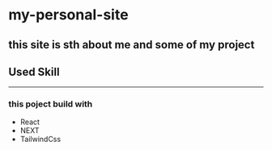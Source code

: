 # my-personal-site
## this site is sth about me and some of my project 
## Used Skill
---
### this poject build with 
- React
- NEXT
- TailwindCss

